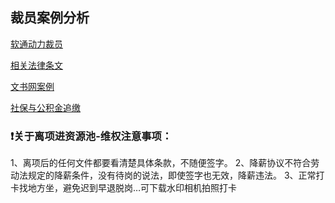 ## 裁员案例分析

[软通动力裁员](layoffs-ISS.md)

[相关法律条文](相关法律条文.md)

[文书网案例](cases.md)

[社保与公积金追缴](社保与公积金追缴.md)



### ❗关于离项进资源池-维权注意事项：

1、离项后的任何文件都要看清楚具体条款，不随便签字。
2、降薪协议不符合劳动法规定的降薪条件，没有待岗的说法，即使签字也无效，降薪违法。
3、正常打卡找地方坐，避免迟到早退脱岗…可下载水印相机拍照打卡
